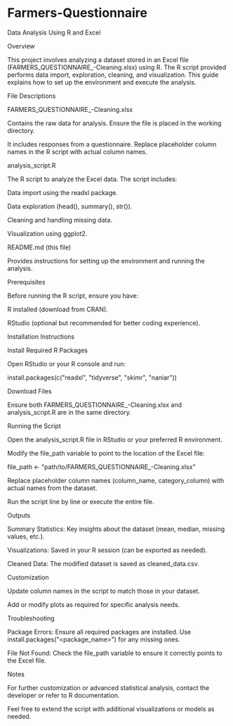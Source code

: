 # Farmers-Questionnaire
Data Analysis Using R and Excel

Overview

This project involves analyzing a dataset stored in an Excel file (FARMERS_QUESTIONNAIRE_-Cleaning.xlsx) using R. The R script provided performs data import, exploration, cleaning, and visualization. This guide explains how to set up the environment and execute the analysis.

File Descriptions

FARMERS_QUESTIONNAIRE_-Cleaning.xlsx

Contains the raw data for analysis. Ensure the file is placed in the working directory.

It includes responses from a questionnaire. Replace placeholder column names in the R script with actual column names.

analysis_script.R

The R script to analyze the Excel data. The script includes:

Data import using the readxl package.

Data exploration (head(), summary(), str()).

Cleaning and handling missing data.

Visualization using ggplot2.

README.md (this file)

Provides instructions for setting up the environment and running the analysis.

Prerequisites

Before running the R script, ensure you have:

R installed (download from CRAN).

RStudio (optional but recommended for better coding experience).

Installation Instructions

Install Required R Packages

Open RStudio or your R console and run:

install.packages(c("readxl", "tidyverse", "skimr", "naniar"))

Download Files

Ensure both FARMERS_QUESTIONNAIRE_-Cleaning.xlsx and analysis_script.R are in the same directory.

Running the Script

Open the analysis_script.R file in RStudio or your preferred R environment.

Modify the file_path variable to point to the location of the Excel file:

file_path <- "path/to/FARMERS_QUESTIONNAIRE_-Cleaning.xlsx"

Replace placeholder column names (column_name, category_column) with actual names from the dataset.

Run the script line by line or execute the entire file.

Outputs

Summary Statistics: Key insights about the dataset (mean, median, missing values, etc.).

Visualizations: Saved in your R session (can be exported as needed).

Cleaned Data: The modified dataset is saved as cleaned_data.csv.

Customization

Update column names in the script to match those in your dataset.

Add or modify plots as required for specific analysis needs.

Troubleshooting

Package Errors: Ensure all required packages are installed. Use install.packages("<package_name>") for any missing ones.

File Not Found: Check the file_path variable to ensure it correctly points to the Excel file.

Notes

For further customization or advanced statistical analysis, contact the developer or refer to R documentation.

Feel free to extend the script with additional visualizations or models as needed.
